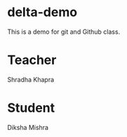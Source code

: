 # delta-demo
This is a demo for git and Github class.


# Teacher 
Shradha Khapra

# Student 
Diksha Mishra

